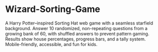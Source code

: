 # Wizard-Sorting-Game
A Harry Potter–inspired Sorting Hat web game with a seamless starfield background. Answer 10 randomized, non-repeating questions from a growing bank of 60, with shuffled answers to prevent pattern gaming. Results show house percentages, progress bars, and a tally system. Mobile-friendly, accessible, and fun for kids.
